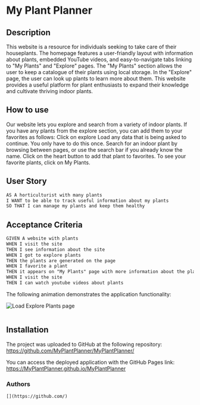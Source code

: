 # My Plant Planner

## Description
This website is a resource for individuals seeking to take care of their houseplants. The homepage features a user-friandly layout with information about plants, embedded YouTube videos, and easy-to-navigate tabs linking to "My Plants" and "Explore" pages. The "My Plants" section allows the user to keep a catalogue of their plants using local storage. In the "Explore" page, the user can look up plants to learn more about them. This website provides a useful platform for plant enthusiasts to expand their knowledge and cultivate thriving indoor plants. 

## How to use
Our website lets you explore and search from a variety of indoor plants. If you have any plants from the explore section, you can add them to your favorites as follows:
Click on explore
Load any data that is being asked to continue. You only have to do this once.
Search for an indoor plant by browsing between pages, or use the search bar if you already know the name.
Click on the heart button to add that plant to favorites.
To see your favorite plants, click on My Plants.


## User Story

```md
AS A horticulturist with many plants
I WANT to be able to track useful information about my plants
SO THAT I can manage my plants and keep them healthy
```

## Acceptance Criteria

```md
GIVEN A website with plants
WHEN I visit the site
THEN I see information about the site
WHEN I got to explore plants
THEN the plants are generated on the page
WHEN I favorite a plant
THEN it appears on "My Plants" page with more information about the plant
WHEN I visit the site
THEN I can watch youtube videos about plants
```

The following animation demonstrates the application functionality:

![Load Explore Plants page](./assets/images/MPP-%20Explore.gif)

![]()

## Installation

The project was uploaded to GitHub at the following repository: https://github.com/MyPlantPlanner/MyPlantPlanner/

You can access the deployed application with the GitHub Pages link: https://MyPlantPlanner.github.io/MyPlantPlanner

### Authors

```
[](https://github.com/)
```